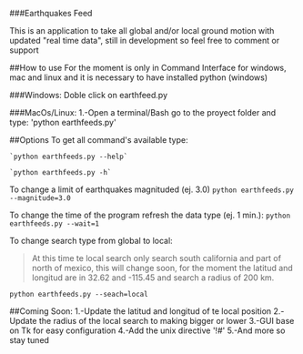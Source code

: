 ###Earthquakes Feed

This is an application to take all global and/or local ground motion with updated "real time data", still in development so feel free to comment or support

##How to use
For the moment is only in Command Interface for windows, mac and linux and it is necessary to have installed python (windows)
 
###Windows:
    Doble click on earthfeed.py
    
###MacOs/Linux:
    1.-Open a terminal/Bash go to the proyect folder and type:
    'python earthfeeds.py'
    
##Options
To get all command's available type:

    `python earthfeeds.py --help`
    
    `python earthfeeds.py -h`
    
To change a limit of earthquakes magnituded (ej. 3.0)
    `python earthfeeds.py --magnitude=3.0`
    
To change the time of the program refresh the data type (ej. 1 min.):
    `python earthfeeds.py --wait=1`
    
To change search type from global to local:
>At this time te local search only search south california and part of north of mexico, this will change soon, for the moment the latitud and longitud are in 32.62 and -115.45 and search a radius of 200 km.
    
    python earthfeeds.py --seach=local

##Coming Soon:
    1.-Update the latitud and longitud of te local position
    2.-Update the radius of the local search to making bigger or lower
    3.-GUI base on Tk for easy configuration
    4.-Add the unix directive '!#'
    5.-And more so stay tuned

    

    